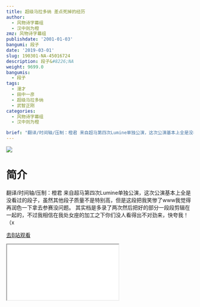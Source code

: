 ```yaml
---
title: 超级马拉多纳 差点死掉的经历
author:
  - 风物诗字幕组
  - 汉中则为橙
zmz: 风物诗字幕组
publishdate: '2001-01-03'
bangumi: 段子
date: '2019-03-01'
slug: 190301-NA-45016724
description: 段子&#8226;NA
weight: 9699.0
bangumis:
  - 段子
tags:
  - 漫才
  - 田中一彦
  - 超级马拉多纳
  - 武智正刚
categories:
  - 风物诗字幕组
  - 汉中则为橙

brief: "翻译/时间轴/压制：橙君 来自超马第四次Lumine单独公演，这次公演基本上全是没看过的段子，虽然其他段子质量不是特别高，但是这段把我笑惨了www我觉得再润色一下拿去参赛没问题。 其实档是多录了两次然后把好的部分一段段剪辑在一起的，不过我相信在我处女座的加工之下你们没人看得出不对劲来，快夸我！（x"
---
```

![](https://i.imgur.com/ZVUpCmN.jpg)
# 简介  
翻译/时间轴/压制：橙君
来自超马第四次Lumine单独公演，这次公演基本上全是没看过的段子，虽然其他段子质量不是特别高，但是这段把我笑惨了www我觉得再润色一下拿去参赛没问题。
其实档是多录了两次然后把好的部分一段段剪辑在一起的，不过我相信在我处女座的加工之下你们没人看得出不对劲来，快夸我！（x  

[去B站观看](https://www.bilibili.com/video/av45016724/)
<div class ="resp-container"><iframe class="testiframe" src="//player.bilibili.com/player.html?aid=45016724"", scrolling="no", allowfullscreen="true" > </iframe></div> 
